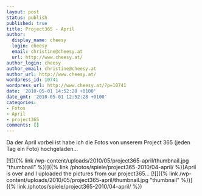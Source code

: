```yaml
---
layout: post
status: publish
published: true
title: Project365 - April
author:
  display_name: cheesy
  login: cheesy
  email: christine@cheesy.at
  url: http://www.cheesy.at/
author_login: cheesy
author_email: christine@cheesy.at
author_url: http://www.cheesy.at/
wordpress_id: 10741
wordpress_url: http://www.cheesy.at/?p=10741
date: '2010-05-01 14:52:28 +0100'
date_gmt: '2010-05-01 12:52:28 +0100'
categories:
- Fotos
- April
- project365
comments: []
---
```

<!--:de-->Da der April vorbei ist habe ich die Fotos von unserem Project 365 (jeden Tag ein Foto) hochgeladen...
[![]({% link /wp-content/uploads/2010/05/project365-april/thumbnail.jpg "thumbnail" %})]({% link /photos/spiele/project365-2010/04-april/ %})<!--:--><!--:en-->April is over and I uploaded the pictures from our project365...
[![]({% link /wp-content/uploads/2010/05/project365-april/thumbnail.jpg "thumbnail" %})]({% link /photos/spiele/project365-2010/04-april/ %})<!--:-->
